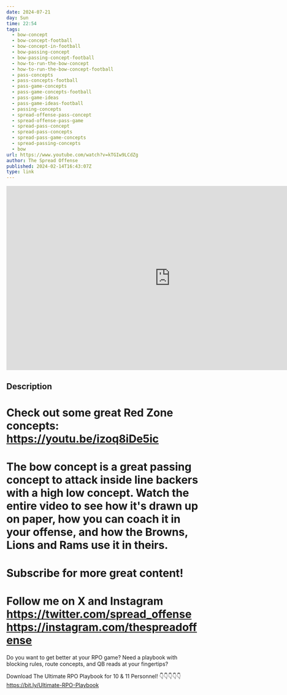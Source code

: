 ```yaml
---
date: 2024-07-21
day: Sun
time: 22:54
tags:
  - bow-concept
  - bow-concept-football
  - bow-concept-in-football
  - bow-passing-concept
  - bow-passing-concept-football
  - how-to-run-the-bow-concept
  - how-to-run-the-bow-concept-football
  - pass-concepts
  - pass-concepts-football
  - pass-game-concepts
  - pass-game-concepts-football
  - pass-game-ideas
  - pass-game-ideas-football
  - passing-concepts
  - spread-offense-pass-concept
  - spread-offense-pass-game
  - spread-pass-concept
  - spread-pass-concepts
  - spread-pass-game-concepts
  - spread-passing-concepts
  - bow
url: https://www.youtube.com/watch?v=kTGIw9LCdZg
author: The Spread Offense
published: 2024-02-14T16:43:07Z
type: link
---
```


<iframe width="854" height="480" src="https://www.youtube.com/embed/kTGIw9LCdZg" frameborder="0" allowfullscreen></iframe>

## Description
Check out some great Red Zone concepts: https://youtu.be/izoq8iDe5ic
===
The bow concept is a great passing concept to attack inside line backers with a high low concept.  Watch the entire video to see how it's drawn up on paper, how you can coach it in your offense, and how the Browns, Lions and Rams use it in theirs.
===
Subscribe for more great content!
===
Follow me on X and Instagram
https://twitter.com/spread_offense
https://instagram.com/thespreadoffense
===
Do you want to get better at your RPO game? Need a playbook with blocking rules, route concepts, and QB reads at your fingertips?

Download The Ultimate RPO Playbook for 10 & 11 Personnel!
👇👇👇👇👇
https://bit.ly/Ultimate-RPO-Playbook